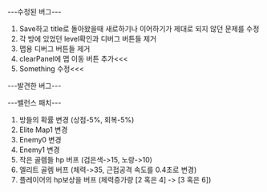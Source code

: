 ---수정된 버그---
1. Save하고 title로 돌아왔을때 새로하기나 이어하기가 제대로 되지 않던 문제를 수정
2. 각 방에 있었던 level확인과 디버그 버튼들 제거
3. 맵용 디버그 버튼들 제거
4. clearPanel에 맵 이동 버튼 추가<<<
5. Something 수정<<<

---발견한 버그---

---밸런스 패치---
1. 방들의 확률 변경 (상점-5%, 회복-5%)
2. Elite Map1 변경
3. Enemy0 변경
4. Enemy1 변경
5. 작은 골렘들 hp 버프 (검은색->15, 노랑->10)
6. 엘리트 골렘 버프 (체력->35, 근접공격 속도를 0.4초로 변경)
7. 플레이어의 hp보상을 버프 (체력증가량 [2 혹은 4] -> [3 혹은 6])
